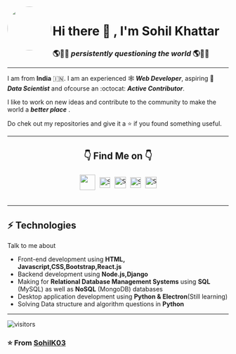 <img align=left style='border-radius:100%' height=100 src='https://user-images.githubusercontent.com/56331870/87241969-0e022d80-c446-11ea-9e76-0c5f417259d4.png'>

# Hi there 👋 , I'm **Sohil Khattar**

### 🌎🙋‍♂️ _persistently questioning the world_ 🌎🙋‍♂️

---



<div>
 <p>

I am from **India** :india:. I am an experienced 🕸 ***Web Developer***, aspiring 🔬 ***Data Scientist*** and ofcourse an :octocat: ***Active Contributor***.

I like to work on new ideas and contribute to the community to make the world a ***better place*** .

Do chek out my repositories and give it a ⭐ if you found something useful.

</h4>
</div>

---
<center> 

<div align=center> 

 ## 👇 Find Me on 👇

</center>
<pre>
<div align='center' style='display:flex;align-items:center;justify-content:center'>
  <a href='https://sohilkhattar.herokuapp.com/'><img align=center style='margin:5px' width="35px"  src='https://user-images.githubusercontent.com/56331870/87245069-f33cb280-c45f-11ea-8127-e3a1e5b2b314.png'></a>   <a href="https://www.linkedin.com/in/sohil-khattar-444663113/"><img align=center alt="Sohil Khattar | Linkedin" style='margin:5px' width="24px"  src="https://user-images.githubusercontent.com/56331870/87244912-8bd23300-c45e-11ea-872b-4cf61181b832.png" /></a>   <a href="https://twitter.com/KhattarSohil"><img align=center alt="Sohil Khattar | Twitter" style='margin:5px' width="26px" src="https://user-images.githubusercontent.com/56331870/87244929-a9070180-c45e-11ea-9946-c238b39a36f5.png" /></a>   <a href="https://www.instagram.com/sohilkhattar/"><img align=center style='margin:5px' alt="Sohil Khattar | Instagram" width="24px" src="https://user-images.githubusercontent.com/56331870/87244896-6513fc80-c45e-11ea-9563-9a47d7fc5bc5.png" /></a>   <a href="mailto:sohilkhattar123@gmail.com"><img align=center style='margin:5px' alt="Sohil Khattar | Gmail" width="26px" src="https://user-images.githubusercontent.com/56331870/87244939-c4720c80-c45e-11ea-9ec3-f64c22290562.png" /></a></div>
</pre>

---

## ⚡ Technologies

Talk to me about
- Front-end development using **HTML, Javascript,CSS,Bootstrap,React.js**
- Backend development using **Node.js,Django**
- Making for **Relational Database Management Systems** using **SQL** (MySQL) as well as **NoSQL** (MongoDB) databases
- Desktop application development using **Python & Electron**(Still learning)
- Solving Data structure and algorithm questions in **Python**

---
![visitors](https://visitor-badge.glitch.me/badge?page_id=SohilK03.SohilK03)

<h3>

⭐️ From [SohilK03](https://github.com/SohilK03)

</h3>


